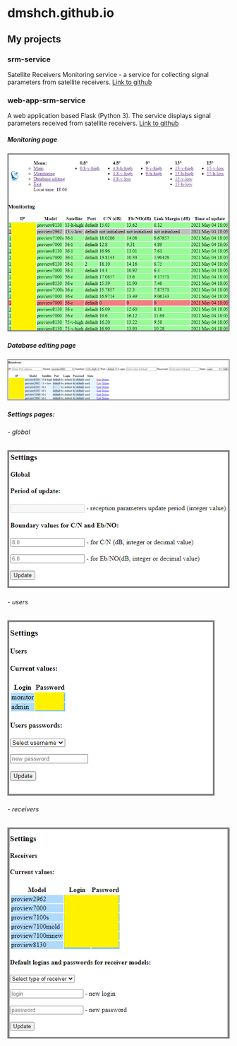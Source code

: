 # dmshch.github.io

## My projects

### srm-service

Satellite Receivers Monitoring service - a service for collecting signal parameters from satellite receivers. 
[Link to github](https://github.com/dmshch/srm-service)

### web-app-srm-service

A web application based Flask (Python 3). The service displays signal parameters received from satellite receivers. 
[Link to github](https://github.com/dmshch/web-app-srm-service)

##### Monitoring page

![Monitoring page](https://github.com/dmshch/dmshch.github.io/blob/main/screenshots/monitoring.PNG?raw=true)

##### Database editing page

![Database editing](https://github.com/dmshch/dmshch.github.io/blob/main/screenshots/edit_and_add.PNG?raw=true)

##### Settings pages: 

###### - global

![Global settings](https://github.com/dmshch/dmshch.github.io/blob/main/screenshots/global_set.PNG?raw=true)

###### - users

![Users settings](https://github.com/dmshch/dmshch.github.io/blob/main/screenshots/users_set.PNG?raw=true)

###### - receivers

![Receivers settings](https://github.com/dmshch/dmshch.github.io/blob/main/screenshots/receivers_set.PNG?raw=true)
